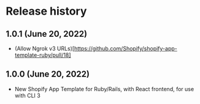 # Release history

1.0.1 (June 20, 2022)
----------

* (Allow Ngrok v3 URLs)[https://github.com/Shopify/shopify-app-template-ruby/pull/18]


1.0.0 (June 20, 2022)
----------

* New Shopify App Template for Ruby/Rails, with React frontend, for use with CLI 3
